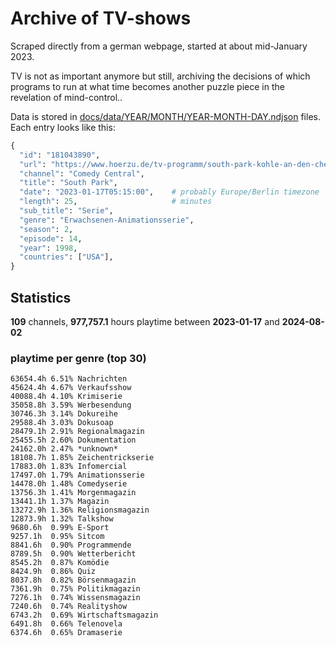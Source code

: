 # Archive of TV-shows

Scraped directly from a german webpage, started at about mid-January 2023.

TV is not as important anymore but still, archiving the decisions of which programs to run at what time
becomes another puzzle piece in the revelation of mind-control.. 

Data is stored in [docs/data/YEAR/MONTH/YEAR-MONTH-DAY.ndjson](docs/data/) files. 
Each entry looks like this:

```python
{
  "id": "181043890", 
  "url": "https://www.hoerzu.de/tv-programm/south-park-kohle-an-den-chefkoch/bid_181043890/", 
  "channel": "Comedy Central", 
  "title": "South Park", 
  "date": "2023-01-17T05:15:00",    # probably Europe/Berlin timezone 
  "length": 25,                     # minutes 
  "sub_title": "Serie", 
  "genre": "Erwachsenen-Animationsserie", 
  "season": 2, 
  "episode": 14, 
  "year": 1998, 
  "countries": ["USA"],
}
```

## Statistics

**109** channels, **977,757.1** hours playtime between **2023-01-17** and **2024-08-02**


### playtime per genre (top 30)

    63654.4h 6.51% Nachrichten
    45624.4h 4.67% Verkaufsshow
    40088.4h 4.10% Krimiserie
    35058.8h 3.59% Werbesendung
    30746.3h 3.14% Dokureihe
    29588.4h 3.03% Dokusoap
    28479.1h 2.91% Regionalmagazin
    25455.5h 2.60% Dokumentation
    24162.0h 2.47% *unknown*
    18108.7h 1.85% Zeichentrickserie
    17883.0h 1.83% Infomercial
    17497.0h 1.79% Animationsserie
    14478.0h 1.48% Comedyserie
    13756.3h 1.41% Morgenmagazin
    13441.1h 1.37% Magazin
    13272.9h 1.36% Religionsmagazin
    12873.9h 1.32% Talkshow
    9680.6h  0.99% E-Sport
    9257.1h  0.95% Sitcom
    8841.6h  0.90% Programmende
    8789.5h  0.90% Wetterbericht
    8545.2h  0.87% Komödie
    8424.9h  0.86% Quiz
    8037.8h  0.82% Börsenmagazin
    7361.9h  0.75% Politikmagazin
    7276.1h  0.74% Wissensmagazin
    7240.6h  0.74% Realityshow
    6743.2h  0.69% Wirtschaftsmagazin
    6491.8h  0.66% Telenovela
    6374.6h  0.65% Dramaserie
